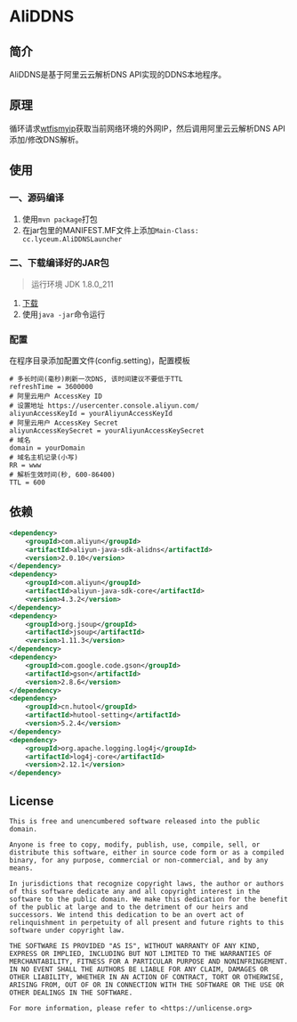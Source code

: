# AliDDNS

## 简介

AliDDNS是基于阿里云云解析DNS API实现的DDNS本地程序。

## 原理

循环请求[wtfismyip](https://www.wtfismyip.com/json)获取当前网络环境的外网IP，然后调用阿里云云解析DNS API添加/修改DNS解析。

## 使用

### 一、源码编译

1. 使用```mvn package```打包
2. 在jar包里的MANIFEST.MF文件上添加```Main-Class: cc.lyceum.AliDDNSLauncher```

### 二、下载编译好的JAR包

> 运行环境 JDK 1.8.0_211

1. [下载]()
2. 使用```java -jar```命令运行

### 配置

在程序目录添加配置文件(config.setting)，配置模板

```properties
# 多长时间(毫秒)刷新一次DNS, 该时间建议不要低于TTL
refreshTime = 3600000
# 阿里云用户 AccessKey ID
# 设置地址 https://usercenter.console.aliyun.com/
aliyunAccessKeyId = yourAliyunAccessKeyId
# 阿里云用户 AccessKey Secret
aliyunAccessKeySecret = yourAliyunAccessKeySecret
# 域名
domain = yourDomain
# 域名主机记录(小写)
RR = www
# 解析生效时间(秒, 600-86400)
TTL = 600
```

## 依赖

```xml
<dependency>
    <groupId>com.aliyun</groupId>
    <artifactId>aliyun-java-sdk-alidns</artifactId>
    <version>2.0.10</version>
</dependency>
<dependency>
    <groupId>com.aliyun</groupId>
    <artifactId>aliyun-java-sdk-core</artifactId>
    <version>4.3.2</version>
</dependency>
<dependency>
    <groupId>org.jsoup</groupId>
    <artifactId>jsoup</artifactId>
    <version>1.11.3</version>
</dependency>
<dependency>
    <groupId>com.google.code.gson</groupId>
    <artifactId>gson</artifactId>
    <version>2.8.6</version>
</dependency>
<dependency>
    <groupId>cn.hutool</groupId>
    <artifactId>hutool-setting</artifactId>
    <version>5.2.4</version>
</dependency>
<dependency>
    <groupId>org.apache.logging.log4j</groupId>
    <artifactId>log4j-core</artifactId>
    <version>2.12.1</version>
</dependency>
```

## License

```
This is free and unencumbered software released into the public domain.

Anyone is free to copy, modify, publish, use, compile, sell, or
distribute this software, either in source code form or as a compiled
binary, for any purpose, commercial or non-commercial, and by any
means.

In jurisdictions that recognize copyright laws, the author or authors
of this software dedicate any and all copyright interest in the
software to the public domain. We make this dedication for the benefit
of the public at large and to the detriment of our heirs and
successors. We intend this dedication to be an overt act of
relinquishment in perpetuity of all present and future rights to this
software under copyright law.

THE SOFTWARE IS PROVIDED "AS IS", WITHOUT WARRANTY OF ANY KIND,
EXPRESS OR IMPLIED, INCLUDING BUT NOT LIMITED TO THE WARRANTIES OF
MERCHANTABILITY, FITNESS FOR A PARTICULAR PURPOSE AND NONINFRINGEMENT.
IN NO EVENT SHALL THE AUTHORS BE LIABLE FOR ANY CLAIM, DAMAGES OR
OTHER LIABILITY, WHETHER IN AN ACTION OF CONTRACT, TORT OR OTHERWISE,
ARISING FROM, OUT OF OR IN CONNECTION WITH THE SOFTWARE OR THE USE OR
OTHER DEALINGS IN THE SOFTWARE.

For more information, please refer to <https://unlicense.org>
```
